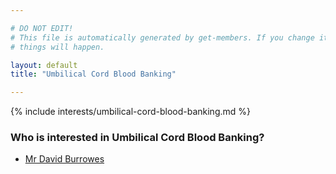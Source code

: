 ```yaml
---

# DO NOT EDIT!
# This file is automatically generated by get-members. If you change it, bad
# things will happen.

layout: default
title: "Umbilical Cord Blood Banking"

---
```


{% include interests/umbilical-cord-blood-banking.md %}

### Who is interested in Umbilical Cord Blood Banking?


* [Mr David Burrowes](members/mr-david-burrowes.html)

